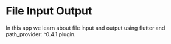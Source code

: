 # File Input Output

In this app we learn about file input and output using flutter and path_provider: ^0.4.1 plugin.